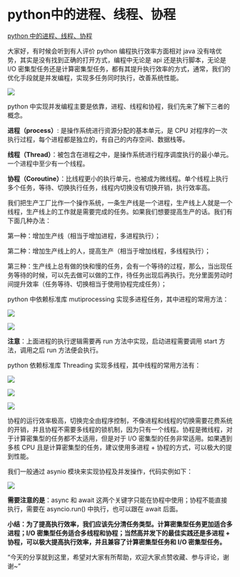 # python中的进程、线程、协程
[python 中的进程、线程、协程](https://baijiahao.baidu.com/s?id=1743401084104975929&wfr=spider&for=pc) 

 大家好，有时候会听到有人评价 python 编程执行效率方面相对 java 没有啥优势，其实是没有找到正确的打开方式，编程中无论是 api 还是执行脚本，无论是 I/O 密集型任务还是计算密集型任务，都有其提升执行效率的方式，通常，我们的优化手段就是并发编程，实现多任务同时执行，改善系统性能。

![](https://github.com/Hsu-Outer-Brain/WebCliperCDN_001/blob/main/img3/2022-11-3%2014-19-58/a1d3c2ec-4ce0-46ff-8164-7132d2840596.webp?raw=true)

python 中实现并发编程主要是依靠，进程、线程和协程，我们先来了解下三者的概念。

**进程（process）**: 是操作系统进行资源分配的基本单元，是 CPU 对程序的一次执行过程，每个进程都是独立的，有自己的内存空间、数据栈等。

**线程（Thread）**：被包含在进程之中，是操作系统进行程序调度执行的最小单元。一个进程中至少有一个线程。

**协程（Coroutine）**：比线程更小的执行单元，也被成为微线程。单个线程上执行多个任务，等待、切换执行任务，线程内切换没有切换开销，执行效率高。  

我们把生产工厂比作一个操作系统，一条生产线是一个进程，生产线上人就是一个线程，生产线上的工作就是需要完成的任务。如果我们想要提高生产的话。我们有下面几种办法：

第一种：增加生产线（相当于增加进程，多进程执行）；

第二种：增加生产线上的人，提高生产（相当于增加线程，多线程执行）；

第三种：生产线上总有做的快和慢的任务，会有一个等待的过程，那么，当出现任务等待的时候，可以先去做可以做的工作，待任务出现后再执行。充分里面劳动时间提升效率（任务等待、切换相当于使用协程完成任务）；

python 中依赖标准库 mutiprocessing 实现多进程任务，其中进程的常用方法：

![](https://github.com/Hsu-Outer-Brain/WebCliperCDN_001/blob/main/img3/2022-11-3%2014-19-58/9db0cee7-7468-4537-bb8c-7df3eff547d0.webp?raw=true)

![](https://github.com/Hsu-Outer-Brain/WebCliperCDN_001/blob/main/img3/2022-11-3%2014-19-58/294220a9-8a92-4032-a853-dc02815e72c1.webp?raw=true)

**注意**：上面进程的执行逻辑需要再 run 方法中实现，启动进程需要调用 start 方法，调用之后 run 方法便会执行。

python 依赖标准库 Threading 实现多线程，其中线程的常用方法有：

![](https://github.com/Hsu-Outer-Brain/WebCliperCDN_001/blob/main/img3/2022-11-3%2014-19-58/9942cd98-b9db-4d55-ac39-9e1103eb4478.webp?raw=true)

![](https://github.com/Hsu-Outer-Brain/WebCliperCDN_001/blob/main/img3/2022-11-3%2014-19-58/17879aaa-0457-4ac9-abb4-0a7cc755bdf5.webp?raw=true)

![](https://github.com/Hsu-Outer-Brain/WebCliperCDN_001/blob/main/img3/2022-11-3%2014-19-58/93f8cb3b-50ca-43c0-98fa-1f0380dffb5f.webp?raw=true)

协程的运行效率极高，切换完全由程序控制，不像进程和线程的切换需要花费系统的开销，并且协程不需要多线程的锁机制，因为只有一个线程。协程是微线程，对于计算密集型的任务都不太适用，但是对于 I/O 密集型的任务非常适用。如果遇到多核 CPU 且是计算密集型的任务，建议使用多进程 + 协程的方式，可以极大的提到性能。  

我们一般通过 asynio 模块来实现协程及并发操作，代码实例如下：

![](https://github.com/Hsu-Outer-Brain/WebCliperCDN_001/blob/main/img3/2022-11-3%2014-19-58/442102b8-cef0-4dc7-85f2-7ea3f6da03d3.webp?raw=true)

**需要注意的是**：async 和 await 这两个关键字只能在协程中使用；协程不能直接执行，需要在 asyncio.run() 中执行，也可以跟在 await 后面。

**小结：为了提高执行效率，我们应该先分清任务类型。计算密集型任务更加适合多进程；I/O 密集型任务适合多线程和协程；当然高并发下的最佳实践还是多进程 + 协程，可以极大提高执行效率，并且兼容了计算密集型任务和 I/O 密集型任务。** 

“今天的分享就到这里，希望对大家有所帮助，欢迎大家点赞收藏、参与评论，谢谢~”
